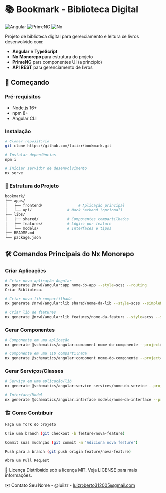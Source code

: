 # 📚 Bookmark - Biblioteca Digital

![Angular](https://img.shields.io/badge/Angular-DD0031?style=for-the-badge&logo=angular&logoColor=white)
![PrimeNG](https://img.shields.io/badge/PrimeNG-FFA500?style=for-the-badge)
![Nx](https://img.shields.io/badge/Nx-143055?style=for-the-badge&logo=nx&logoColor=white)

Projeto de biblioteca digital para gerenciamento e leitura de livros desenvolvido com:

- **Angular** e **TypeScript**
- **Nx Monorepo** para estrutura do projeto
- **PrimeNG** para componentes UI (a princípio)
- **API REST** para gerenciamento de livros

## 🚀 Começando

### Pré-requisitos
- Node.js 16+
- npm 8+
- Angular CLI

### Instalação
```bash
# Clonar repositório
git clone https://github.com/luiizr/bookmark.git

# Instalar dependências
npm i

# Iniciar servidor de desenvolvimento
nx serve
```
### 📂 Estrutura do Projeto

```bash
bookmark/
├── apps/
│   ├── frontend/                # Aplicação principal
│   └── api/                # Mock backend (opcional)
├── libs/
│   ├── shared/             # Componentes compartilhados
│   ├── features/           # Lógica por feature
│   └── models/             # Interfaces e tipos
├── README.md
└── package.json
```
## 🛠️ Comandos Principais do Nx Monorepo

### Criar Aplicações
```bash
# Criar nova aplicação Angular
nx generate @nrwl/angular:app nome-do-app --style=scss --routing
Criar Bibliotecas 
```
```bash
# Criar nova lib compartilhada
nx generate @nrwl/angular:lib shared/nome-da-lib --style=scss --simpleModuleName
```
```bash
# Criar lib de features
nx generate @nrwl/angular:lib features/nome-da-feature --style=scss --simpleModuleName
```
### Gerar Componentes
```bash
# Componente em uma aplicação
nx generate @schematics/angular:component nome-do-componente --project=nome-do-app --style=scss --export
```
```bash
# Componente em uma lib compartilhada
nx generate @schematics/angular:component nome-do-componente --project=shared-nome-da-lib --style=scss --export
```
### Gerar Serviços/Classes
```bash
# Serviço em uma aplicação/lib
nx generate @schematics/angular:service services/nome-do-service --project=nome-do-projeto
```
```bash
# Interface/Model
nx generate @schematics/angular:interface models/nome-da-interface --project=nome-do-projeto
```
### 🏗️ Como Contribuir
```bash
Faça um fork do projeto

Crie uma branch (git checkout -b feature/nova-feature)

Commit suas mudanças (git commit -m 'Adiciona nova feature')

Push para a branch (git push origin feature/nova-feature)

Abra um Pull Request
```

📄 Licença
Distribuído sob a licença MIT. Veja LICENSE para mais informações.

✉️ Contato
Seu Nome - @luiizr - luizroberto312005@gmail.com

